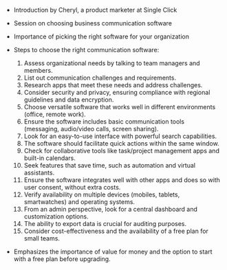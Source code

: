 - Introduction by Cheryl, a product marketer at Single Click
- Session on choosing business communication software
- Importance of picking the right software for your organization
- Steps to choose the right communication software:
  1. Assess organizational needs by talking to team managers and members.
  2. List out communication challenges and requirements.
  3. Research apps that meet these needs and address challenges.
  4. Consider security and privacy, ensuring compliance with regional guidelines and data encryption.
  5. Choose versatile software that works well in different environments (office, remote work).
  6. Ensure the software includes basic communication tools (messaging, audio/video calls, screen sharing).
  7. Look for an easy-to-use interface with powerful search capabilities.
  8. The software should facilitate quick actions within the same window.
  9. Check for collaborative tools like task/project management apps and built-in calendars.
  10. Seek features that save time, such as automation and virtual assistants.
  11. Ensure the software integrates well with other apps and does so with user consent, without extra costs.
  12. Verify availability on multiple devices (mobiles, tablets, smartwatches) and operating systems.
  13. From an admin perspective, look for a central dashboard and customization options.
  14. The ability to export data is crucial for auditing purposes.
  15. Consider cost-effectiveness and the availability of a free plan for small teams.

- Emphasizes the importance of value for money and the option to start with a free plan before upgrading.